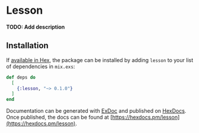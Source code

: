 # Lesson

**TODO: Add description**

## Installation

If [available in Hex](https://hex.pm/docs/publish), the package can be installed
by adding `lesson` to your list of dependencies in `mix.exs`:

```elixir
def deps do
  [
    {:lesson, "~> 0.1.0"}
  ]
end
```

Documentation can be generated with [ExDoc](https://github.com/elixir-lang/ex_doc)
and published on [HexDocs](https://hexdocs.pm). Once published, the docs can
be found at [https://hexdocs.pm/lesson](https://hexdocs.pm/lesson).

